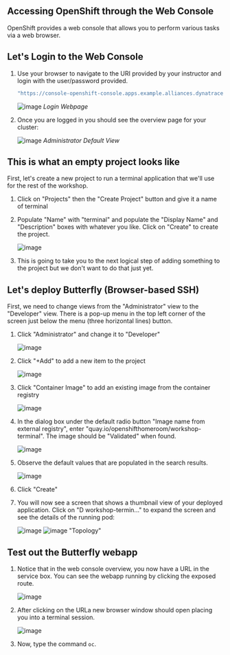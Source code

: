 ## Accessing OpenShift through the Web Console
OpenShift provides a web console that allows you to perform various tasks via a web browser.

## Let's Login to the Web Console

1. Use your browser to navigate to the URI provided by your instructor and login with the user/password provided.

    ```bash
    "https://console-openshift-console.apps.example.alliances.dynatracelabs.com"
    ```

    ![image](../../assets/images/ocp-login.png)
    *Login Webpage*

1. Once you are logged in you should see the overview page for your cluster:

    ![image](../../assets/images/ocp-admin-default.png)
    *Administrator Default View*

## This is what an empty project looks like
First, let's create a new project to run a terminal application that we'll use for the rest of the workshop.

1. Click on "Projects" then the "Create Project" button and give it a name of terminal

1. Populate "Name" with "terminal" and populate the "Display Name" and "Description" boxes with whatever you like.  Click on "Create" to create the project.

    ![image](../../assets/images/ocp-admin-create-project.png)

1. This is going to take you to the next logical step of adding something to the project but we don't want to do that just yet.

## Let's deploy Butterfly (Browser-based SSH)

First, we need to change views from the "Administrator" view to the "Developer" view. There is a pop-up menu in the top left corner of the screen just below the menu (three horizontal lines) button.


1. Click "Administrator" and change it to "Developer"

    ![image](../../assets/images/ocp-menu-administrator.png")

1. Click "+Add" to add a new item to the project

    ![image](../../assets/images/ocp-addToProjectButton.png")

1. Click "Container Image" to add an existing image from the container registry

    ![image](../../assets/images/ocp-ContainerImageButton.png")

1. In the dialog box under the default radio button "Image name from external registry", enter "quay.io/openshifthomeroom/workshop-terminal".  The image should be "Validated" when found.

    ![image](../../assets/images/ocp-deploy-image.png)

1. Observe the default values that are populated in the search results.

    ![image](../../assets/images/ocp-butterfly-create-1.png)

1. Click "Create"


1. You will now see a screen that shows a thumbnail view of your deployed application. Click on "D workshop-termin..." to expand the screen and see the details of the running pod:

    ![image](../../assets/images/ocp-workshop-terminal-thumb.png)
    ![image](../../assets/images/ocp-butterfly-topology.png)
    "Topology"

## Test out the Butterfly webapp

1. Notice that in the web console overview, you now have a URL in the service box.  You can see the webapp running by clicking the exposed route.

    ![image](../../assets/images/ocp-butterfly-route.png)

1. After clicking on the URLa new browser window should open placing you into a terminal session.

    ![image](../../assets/images/butterfly-session.png)

1. Now, type the command `oc`.
